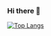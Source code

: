 ### Hi there 👋

[![Top Langs](https://github-readme-stats.vercel.app/api/top-langs/?username=hsw0905&layout=compact&hide=html,css)](https://github.com/hsw0905)
